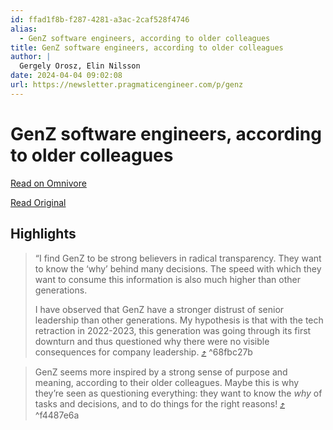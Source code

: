 ```yaml
---
id: ffad1f8b-f287-4281-a3ac-2caf528f4746
alias:
  - GenZ software engineers, according to older colleagues
title: GenZ software engineers, according to older colleagues
author: |
  Gergely Orosz, Elin Nilsson
date: 2024-04-04 09:02:08
url: https://newsletter.pragmaticengineer.com/p/genz
---
```


# GenZ software engineers, according to older colleagues

[Read on Omnivore](https://omnivore.app/me/gen-z-software-engineers-according-to-older-colleagues-18ea82126e9)

[Read Original](https://newsletter.pragmaticengineer.com/p/genz)

## Highlights

> “I find GenZ to be strong believers in radical transparency. They want to know the ‘why’ behind many decisions. The speed with which they want to consume this information is also much higher than other generations. 
> 
> I have observed that GenZ have a stronger distrust of senior leadership than other generations. My hypothesis is that with the tech retraction in 2022-2023, this generation was going through its first downturn and thus questioned why there were no visible consequences for company leadership. [⤴️](https://omnivore.app/me/gen-z-software-engineers-according-to-older-colleagues-18ea82126e9#68fbc27b-bcdd-4439-8b9d-a5b14f550d9c)  ^68fbc27b

> GenZ seems more inspired by a strong sense of purpose and meaning, according to their older colleagues. Maybe this is why they’re seen as questioning everything: they want to know the _why_ of tasks and decisions, and to do things for the right reasons! [⤴️](https://omnivore.app/me/gen-z-software-engineers-according-to-older-colleagues-18ea82126e9#f4487e6a-5b8a-4c17-9f23-811882af2ddf)  ^f4487e6a

